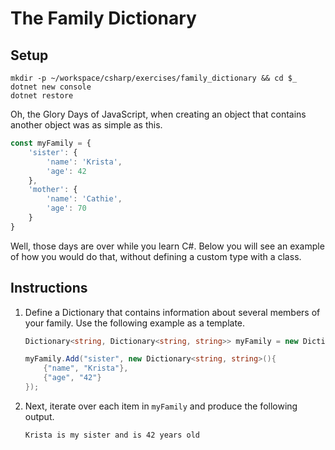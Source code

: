 # The Family Dictionary

## Setup

```
mkdir -p ~/workspace/csharp/exercises/family_dictionary && cd $_
dotnet new console
dotnet restore
```

Oh, the Glory Days of JavaScript, when creating an object that contains another object was as simple as this.

```js
const myFamily = {
    'sister': {
        'name': 'Krista',
        'age': 42
    },
    'mother': {
        'name': 'Cathie',
        'age': 70
    }
}
```

Well, those days are over while you learn C#. Below you will see an example of how you would do that, without defining a custom type with a class.

## Instructions

1. Define a Dictionary that contains information about several members of your family. Use the following example as a template.

    ```cs
    Dictionary<string, Dictionary<string, string>> myFamily = new Dictionary<string, Dictionary<string, string>>();

    myFamily.Add("sister", new Dictionary<string, string>(){ 
        {"name", "Krista"},
        {"age", "42"}
    });
    ```
2. Next, iterate over each item in `myFamily` and produce the following output.
    ```
    Krista is my sister and is 42 years old
    ```
